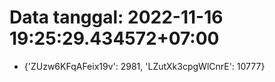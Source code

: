 # Data tanggal: 2022-11-16 19:25:29.434572+07:00

* {'ZUzw6KFqAFeix19v': 2981, 'LZutXk3cpgWlCnrE': 10777}
